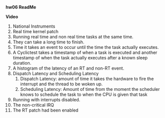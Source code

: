 **hw06 ReadMe**

**Video**

1. National Instruments
2. Real time kernel patch
3. Running real time and non real time tasks at the same time.
4. They can take a long time to finish.
5. Time it takes an event to occur until the time the task actually executes.
6. A Cyclictest takes a timestamp of when a task is executed and another timestamp of when the task actually executes after a known sleep duration.
7. A histogram of the latency of an RT and non-RT event.
8. Dispatch Latency and Scheduling Latency
   1. Dispatch Latency: amount of time it takes the hardware to fire the interrupt and the thread to be woken up.
   2. Scheduling Latency: Amount of time from the moment the scheduler knows to schedule the task to when the CPU is given that task
9. Running with interrupts disabled.
10. The non-critical IRQ
11. The RT patch had been enabled

